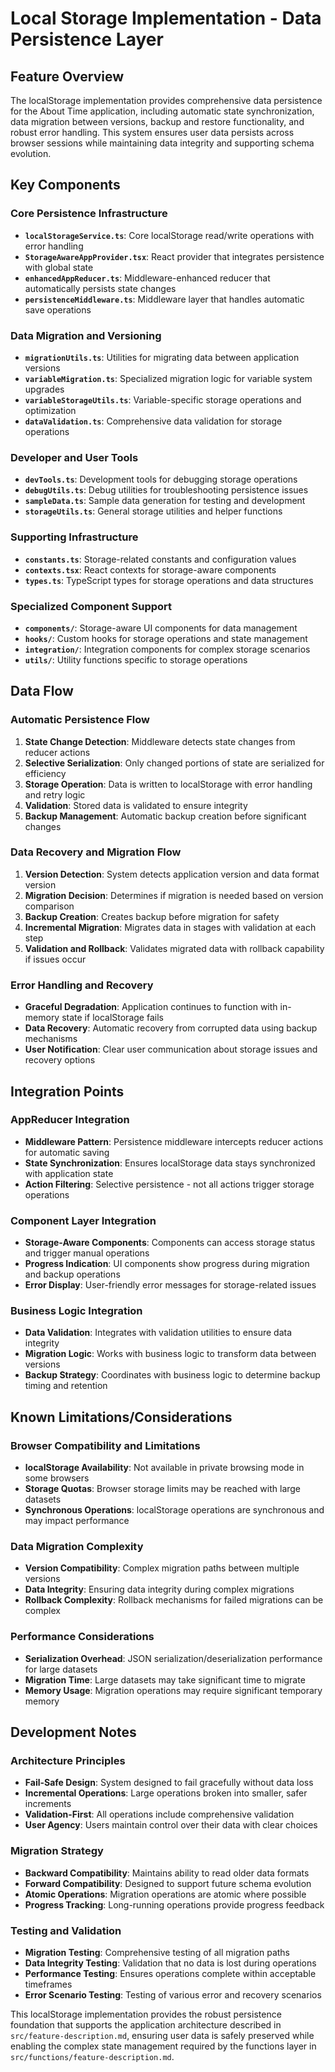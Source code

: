 # Local Storage Implementation - Data Persistence Layer

## Feature Overview
The localStorage implementation provides comprehensive data persistence for the About Time application, including automatic state synchronization, data migration between versions, backup and restore functionality, and robust error handling. This system ensures user data persists across browser sessions while maintaining data integrity and supporting schema evolution.

## Key Components

### Core Persistence Infrastructure
- **`localStorageService.ts`**: Core localStorage read/write operations with error handling
- **`StorageAwareAppProvider.tsx`**: React provider that integrates persistence with global state
- **`enhancedAppReducer.ts`**: Middleware-enhanced reducer that automatically persists state changes
- **`persistenceMiddleware.ts`**: Middleware layer that handles automatic save operations

### Data Migration and Versioning
- **`migrationUtils.ts`**: Utilities for migrating data between application versions
- **`variableMigration.ts`**: Specialized migration logic for variable system upgrades
- **`variableStorageUtils.ts`**: Variable-specific storage operations and optimization
- **`dataValidation.ts`**: Comprehensive data validation for storage operations

### Developer and User Tools
- **`devTools.ts`**: Development tools for debugging storage operations
- **`debugUtils.ts`**: Debug utilities for troubleshooting persistence issues
- **`sampleData.ts`**: Sample data generation for testing and development
- **`storageUtils.ts`**: General storage utilities and helper functions

### Supporting Infrastructure
- **`constants.ts`**: Storage-related constants and configuration values
- **`contexts.tsx`**: React contexts for storage-aware components
- **`types.ts`**: TypeScript types for storage operations and data structures

### Specialized Component Support
- **`components/`**: Storage-aware UI components for data management
- **`hooks/`**: Custom hooks for storage operations and state management
- **`integration/`**: Integration components for complex storage scenarios
- **`utils/`**: Utility functions specific to storage operations

## Data Flow

### Automatic Persistence Flow
1. **State Change Detection**: Middleware detects state changes from reducer actions
2. **Selective Serialization**: Only changed portions of state are serialized for efficiency
3. **Storage Operation**: Data is written to localStorage with error handling and retry logic
4. **Validation**: Stored data is validated to ensure integrity
5. **Backup Management**: Automatic backup creation before significant changes

### Data Recovery and Migration Flow
1. **Version Detection**: System detects application version and data format version
2. **Migration Decision**: Determines if migration is needed based on version comparison
3. **Backup Creation**: Creates backup before migration for safety
4. **Incremental Migration**: Migrates data in stages with validation at each step
5. **Validation and Rollback**: Validates migrated data with rollback capability if issues occur

### Error Handling and Recovery
- **Graceful Degradation**: Application continues to function with in-memory state if localStorage fails
- **Data Recovery**: Automatic recovery from corrupted data using backup mechanisms
- **User Notification**: Clear user communication about storage issues and recovery options

## Integration Points

### AppReducer Integration
- **Middleware Pattern**: Persistence middleware intercepts reducer actions for automatic saving
- **State Synchronization**: Ensures localStorage data stays synchronized with application state
- **Action Filtering**: Selective persistence - not all actions trigger storage operations

### Component Layer Integration
- **Storage-Aware Components**: Components can access storage status and trigger manual operations
- **Progress Indication**: UI components show progress during migration and backup operations
- **Error Display**: User-friendly error messages for storage-related issues

### Business Logic Integration
- **Data Validation**: Integrates with validation utilities to ensure data integrity
- **Migration Logic**: Works with business logic to transform data between versions
- **Backup Strategy**: Coordinates with business logic to determine backup timing and retention

## Known Limitations/Considerations

### Browser Compatibility and Limitations
- **localStorage Availability**: Not available in private browsing mode in some browsers
- **Storage Quotas**: Browser storage limits may be reached with large datasets
- **Synchronous Operations**: localStorage operations are synchronous and may impact performance

### Data Migration Complexity
- **Version Compatibility**: Complex migration paths between multiple versions
- **Data Integrity**: Ensuring data integrity during complex migrations
- **Rollback Complexity**: Rollback mechanisms for failed migrations can be complex

### Performance Considerations
- **Serialization Overhead**: JSON serialization/deserialization performance for large datasets
- **Migration Time**: Large datasets may take significant time to migrate
- **Memory Usage**: Migration operations may require significant temporary memory

## Development Notes

### Architecture Principles
- **Fail-Safe Design**: System designed to fail gracefully without data loss
- **Incremental Operations**: Large operations broken into smaller, safer increments
- **Validation-First**: All operations include comprehensive validation
- **User Agency**: Users maintain control over their data with clear choices

### Migration Strategy
- **Backward Compatibility**: Maintains ability to read older data formats
- **Forward Compatibility**: Designed to support future schema evolution
- **Atomic Operations**: Migration operations are atomic where possible
- **Progress Tracking**: Long-running operations provide progress feedback

### Testing and Validation
- **Migration Testing**: Comprehensive testing of all migration paths
- **Data Integrity Testing**: Validation that no data is lost during operations
- **Performance Testing**: Ensures operations complete within acceptable timeframes
- **Error Scenario Testing**: Testing of various error and recovery scenarios

This localStorage implementation provides the robust persistence foundation that supports the application architecture described in `src/feature-description.md`, ensuring user data is safely preserved while enabling the complex state management required by the functions layer in `src/functions/feature-description.md`.
